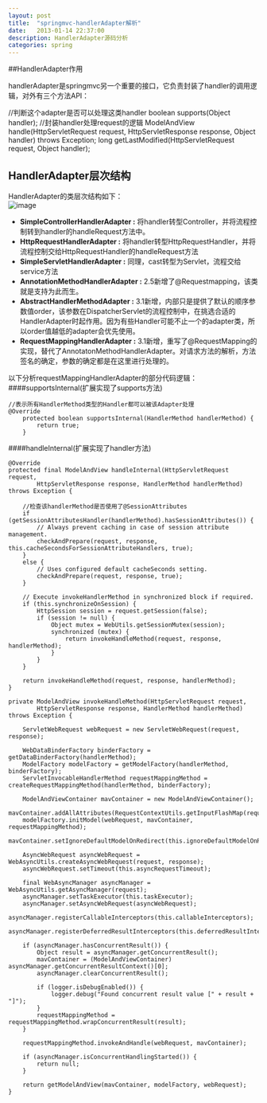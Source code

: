 ```yaml
---
layout: post
title:  "springmvc-handlerAdapter解析"
date:   2013-01-14 22:37:00
description: HandlerAdapter源码分析
categories: spring
---
```


##HandlerAdapter作用

handlerAdapter是springmvc另一个重要的接口，它负责封装了handler的调用逻辑，对外有三个方法API：

//判断这个adapter是否可以处理这类handler
boolean supports(Object handler);
//封装handler处理request的逻辑
ModelAndView handle(HttpServletRequest request, HttpServletResponse response, Object handler) throws Exception;
long getLastModified(HttpServletRequest request, Object handler);

## HandlerAdapter层次结构

HandlerAdapter的类层次结构如下：<br>
![image](http://qiancun.github.io/images/HandlerAdapter.png)

* __SimpleControllerHandlerAdapter :__ 将handler转型Controller，并将流程控制转到handler的handleRequest方法中。
* __HttpRequestHandlerAdapter :__ 将handler转型HttpRequestHandler，并将流程控制交给HttpRequestHandler的handleRequest方法
* __SimpleServletHandlerAdapter :__ 同理，cast转型为Servlet，流程交给service方法
* __AnnotationMethodHandlerAdapter :__ 2.5新增了@Requestmapping，该类就是支持为此而生。
* __AbstractHandlerMethodAdapter :__ 3.1新增，内部只是提供了默认的顺序参数值order，该参数在DispatcherServlet的流程控制中，在挑选合适的HandlerAdapter时起作用。因为有些Handler可能不止一个的adapter类，所以order值越低的adapter会优先使用。
* __RequestMappingHandlerAdapter :__ 3.1新增，重写了@RequestMapping的实现，替代了AnnotatonMethodHandlerAdapter。对请求方法的解析，方法签名的确定，参数的确定都是在这里进行处理的。


以下分析requestMappingHandlerAdapter的部分代码逻辑：
####supportsInternal(扩展实现了supports方法)

```
//表示所有HandlerMethod类型的Handler都可以被该Adapter处理
@Override
	protected boolean supportsInternal(HandlerMethod handlerMethod) {
		return true;
	}
```

####handleInternal(扩展实现了handler方法)

```
@Override
protected final ModelAndView handleInternal(HttpServletRequest request,
        HttpServletResponse response, HandlerMethod handlerMethod) throws Exception {

    //检查该handlerMethod是否使用了@SessionAttributes
    if (getSessionAttributesHandler(handlerMethod).hasSessionAttributes()) {
        // Always prevent caching in case of session attribute management.
        checkAndPrepare(request, response, this.cacheSecondsForSessionAttributeHandlers, true);
    }
    else {
        // Uses configured default cacheSeconds setting.
        checkAndPrepare(request, response, true);
    }

    // Execute invokeHandlerMethod in synchronized block if required.
    if (this.synchronizeOnSession) {
        HttpSession session = request.getSession(false);
        if (session != null) {
            Object mutex = WebUtils.getSessionMutex(session);
            synchronized (mutex) {
                return invokeHandleMethod(request, response, handlerMethod);
            }
        }
    }

    return invokeHandleMethod(request, response, handlerMethod);
}
```

```
private ModelAndView invokeHandleMethod(HttpServletRequest request,
        HttpServletResponse response, HandlerMethod handlerMethod) throws Exception {

    ServletWebRequest webRequest = new ServletWebRequest(request, response);

    WebDataBinderFactory binderFactory = getDataBinderFactory(handlerMethod);
    ModelFactory modelFactory = getModelFactory(handlerMethod, binderFactory);
    ServletInvocableHandlerMethod requestMappingMethod = createRequestMappingMethod(handlerMethod, binderFactory);

    ModelAndViewContainer mavContainer = new ModelAndViewContainer();
    mavContainer.addAllAttributes(RequestContextUtils.getInputFlashMap(request));
    modelFactory.initModel(webRequest, mavContainer, requestMappingMethod);
    mavContainer.setIgnoreDefaultModelOnRedirect(this.ignoreDefaultModelOnRedirect);

    AsyncWebRequest asyncWebRequest = WebAsyncUtils.createAsyncWebRequest(request, response);
    asyncWebRequest.setTimeout(this.asyncRequestTimeout);

    final WebAsyncManager asyncManager = WebAsyncUtils.getAsyncManager(request);
    asyncManager.setTaskExecutor(this.taskExecutor);
    asyncManager.setAsyncWebRequest(asyncWebRequest);
    asyncManager.registerCallableInterceptors(this.callableInterceptors);
    asyncManager.registerDeferredResultInterceptors(this.deferredResultInterceptors);

    if (asyncManager.hasConcurrentResult()) {
        Object result = asyncManager.getConcurrentResult();
        mavContainer = (ModelAndViewContainer) asyncManager.getConcurrentResultContext()[0];
        asyncManager.clearConcurrentResult();

        if (logger.isDebugEnabled()) {
            logger.debug("Found concurrent result value [" + result + "]");
        }
        requestMappingMethod = requestMappingMethod.wrapConcurrentResult(result);
    }

    requestMappingMethod.invokeAndHandle(webRequest, mavContainer);

    if (asyncManager.isConcurrentHandlingStarted()) {
        return null;
    }

    return getModelAndView(mavContainer, modelFactory, webRequest);
}
```


